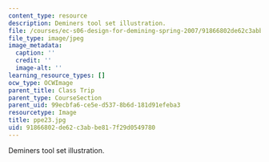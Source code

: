 ```yaml
---
content_type: resource
description: Deminers tool set illustration.
file: /courses/ec-s06-design-for-demining-spring-2007/91866802de62c3abbe817f29d0549780_ppe23.jpg
file_type: image/jpeg
image_metadata:
  caption: ''
  credit: ''
  image-alt: ''
learning_resource_types: []
ocw_type: OCWImage
parent_title: Class Trip
parent_type: CourseSection
parent_uid: 99ecbfa6-ce5e-d537-8b6d-181d91efeba3
resourcetype: Image
title: ppe23.jpg
uid: 91866802-de62-c3ab-be81-7f29d0549780
---
```

Deminers tool set illustration.

